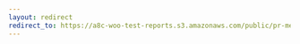 ```yaml
---
layout: redirect
redirect_to: https://a8c-woo-test-reports.s3.amazonaws.com/public/pr-merge/44460/e2e/index.html
---
```

